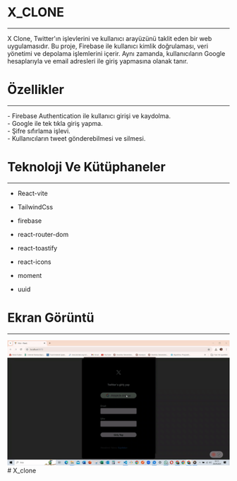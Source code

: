 <h1> X_CLONE </h1>
<hr>

X Clone, Twitter'ın işlevlerini ve kullanıcı arayüzünü taklit eden bir web uygulamasıdır. Bu proje, Firebase ile kullanıcı kimlik doğrulaması, veri yönetimi ve depolama işlemlerini içerir. Aynı zamanda, kullanıcıların Google hesaplarıyla ve email adresleri ile giriş yapmasına olanak tanır.<br>

<h1> Özellikler </h1>
<hr>
-  Firebase Authentication ile kullanıcı girişi ve kaydolma.<br>
-  Google ile tek tıkla giriş yapma.<br>
-  Şifre sıfırlama işlevi.<br>
-  Kullanıcıların tweet gönderebilmesi ve silmesi.<br>

<h1> Teknoloji Ve Kütüphaneler </h1>
<hr>

- React-vite <br>

- TailwindCss <br>

- firebase <br>

- react-router-dom <br>

- react-toastify <br>

- react-icons <br>

- moment <br>

- uuid <br>

<h1> Ekran Görüntü</h1>
<hr>

![](images/Twiter.gif)
#   X _ c l o n e 
 
 